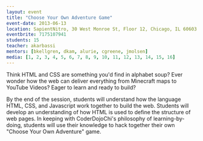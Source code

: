 ```yaml
---
layout: event
title: "Choose Your Own Adventure Game"
event-date: 2013-06-13
location: SapientNitro, 30 West Monroe St, Floor 12, Chicago, IL 60603
eventbrite: 7175107941
students: 15
teacher: akarbassi
mentors: [bkellgren, dkam, alurie, cgreene, jmolsen]
media: [1, 2, 3, 4, 5, 6, 7, 8, 9, 10, 11, 12, 13, 14, 15, 16]
---
```


Think HTML and CSS are something you'd find in alphabet soup? Ever wonder how the web can deliver everything from Minecraft maps to YouTube Videos? Eager to learn and ready to build?

By the end of the session, students will understand how the language HTML, CSS, and Javascript work together to build the web. Students will develop an understanding of how HTML is used to define the structure of web pages. In keeping with CoderDojoChi's philosophy of learning-by-doing, students will use their knowledge to hack together their own "Choose Your Own Adventure" game.

